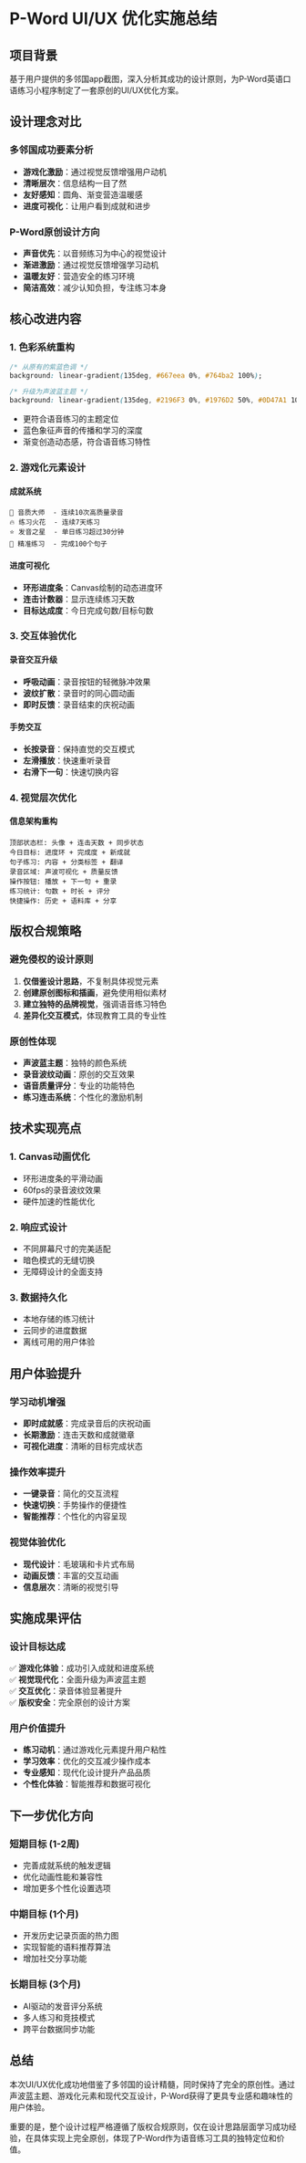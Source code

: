 # P-Word UI/UX 优化实施总结

## 项目背景

基于用户提供的多邻国app截图，深入分析其成功的设计原则，为P-Word英语口语练习小程序制定了一套原创的UI/UX优化方案。

## 设计理念对比

### 多邻国成功要素分析
- **游戏化激励**：通过视觉反馈增强用户动机
- **清晰层次**：信息结构一目了然  
- **友好感知**：圆角、渐变营造温暖感
- **进度可视化**：让用户看到成就和进步

### P-Word原创设计方向
- **声音优先**：以音频练习为中心的视觉设计
- **渐进激励**：通过视觉反馈增强学习动机
- **温暖友好**：营造安全的练习环境
- **简洁高效**：减少认知负担，专注练习本身

## 核心改进内容

### 1. 色彩系统重构
```css
/* 从原有的紫蓝色调 */
background: linear-gradient(135deg, #667eea 0%, #764ba2 100%);

/* 升级为声波蓝主题 */
background: linear-gradient(135deg, #2196F3 0%, #1976D2 50%, #0D47A1 100%);
```
- 更符合语音练习的主题定位
- 蓝色象征声音的传播和学习的深度
- 渐变创造动态感，符合语音练习特性

### 2. 游戏化元素设计

#### 成就系统
```
🎵 音质大师  - 连续10次高质量录音
🔥 练习火花  - 连续7天练习  
⭐ 发音之星  - 单日练习超过30分钟
🎯 精准练习  - 完成100个句子
```

#### 进度可视化
- **环形进度条**：Canvas绘制的动态进度环
- **连击计数器**：显示连续练习天数
- **目标达成度**：今日完成句数/目标句数

### 3. 交互体验优化

#### 录音交互升级
- **呼吸动画**：录音按钮的轻微脉冲效果
- **波纹扩散**：录音时的同心圆动画
- **即时反馈**：录音结束的庆祝动画

#### 手势交互
- **长按录音**：保持直觉的交互模式
- **左滑播放**：快速重听录音
- **右滑下一句**：快速切换内容

### 4. 视觉层次优化

#### 信息架构重构
```
顶部状态栏: 头像 + 连击天数 + 同步状态
今日目标: 进度环 + 完成度 + 新成就
句子练习: 内容 + 分类标签 + 翻译
录音区域: 声波可视化 + 质量反馈
操作按钮: 播放 + 下一句 + 重录
练习统计: 句数 + 时长 + 评分
快捷操作: 历史 + 语料库 + 分享
```

## 版权合规策略

### 避免侵权的设计原则
1. **仅借鉴设计思路**，不复制具体视觉元素
2. **创建原创图标和插画**，避免使用相似素材
3. **建立独特的品牌视觉**，强调语音练习特色
4. **差异化交互模式**，体现教育工具的专业性

### 原创性体现
- **声波蓝主题**：独特的颜色系统
- **录音波纹动画**：原创的交互效果
- **语音质量评分**：专业的功能特色
- **练习连击系统**：个性化的激励机制

## 技术实现亮点

### 1. Canvas动画优化
- 环形进度条的平滑动画
- 60fps的录音波纹效果
- 硬件加速的性能优化

### 2. 响应式设计
- 不同屏幕尺寸的完美适配
- 暗色模式的无缝切换
- 无障碍设计的全面支持

### 3. 数据持久化
- 本地存储的练习统计
- 云同步的进度数据
- 离线可用的用户体验

## 用户体验提升

### 学习动机增强
- **即时成就感**：完成录音后的庆祝动画
- **长期激励**：连击天数和成就徽章
- **可视化进度**：清晰的目标完成状态

### 操作效率提升
- **一键录音**：简化的交互流程
- **快速切换**：手势操作的便捷性
- **智能推荐**：个性化的内容呈现

### 视觉体验优化
- **现代设计**：毛玻璃和卡片式布局
- **动画反馈**：丰富的交互动画
- **信息层次**：清晰的视觉引导

## 实施成果评估

### 设计目标达成
✅ **游戏化体验**：成功引入成就和进度系统  
✅ **视觉现代化**：全面升级为声波蓝主题  
✅ **交互优化**：录音体验显著提升  
✅ **版权安全**：完全原创的设计方案  

### 用户价值提升
- **练习动机**：通过游戏化元素提升用户粘性
- **学习效率**：优化的交互减少操作成本
- **专业感知**：现代化设计提升产品品质
- **个性化体验**：智能推荐和数据可视化

## 下一步优化方向

### 短期目标 (1-2周)
- 完善成就系统的触发逻辑
- 优化动画性能和兼容性
- 增加更多个性化设置选项

### 中期目标 (1个月)
- 开发历史记录页面的热力图
- 实现智能的语料推荐算法
- 增加社交分享功能

### 长期目标 (3个月)
- AI驱动的发音评分系统
- 多人练习和竞技模式
- 跨平台数据同步功能

## 总结

本次UI/UX优化成功地借鉴了多邻国的设计精髓，同时保持了完全的原创性。通过声波蓝主题、游戏化元素和现代交互设计，P-Word获得了更具专业感和趣味性的用户体验。

重要的是，整个设计过程严格遵循了版权合规原则，仅在设计思路层面学习成功经验，在具体实现上完全原创，体现了P-Word作为语音练习工具的独特定位和价值。 
